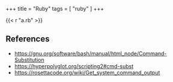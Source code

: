+++
title = "Ruby"
tags = [ "ruby" ]
+++

{{< r "a.rb" >}}

## References

- <https://gnu.org/software/bash/manual/html_node/Command-Substitution>
- <https://hyperpolyglot.org/scripting2#cmd-subst>
- <https://rosettacode.org/wiki/Get_system_command_output>
